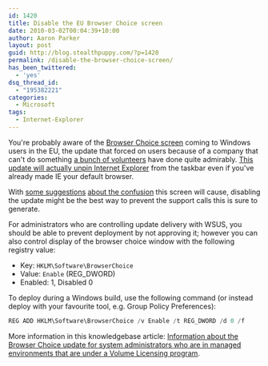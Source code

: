 ```yaml
---
id: 1420
title: Disable the EU Browser Choice screen
date: 2010-03-02T00:04:39+10:00
author: Aaron Parker
layout: post
guid: http://blog.stealthpuppy.com/?p=1420
permalink: /disable-the-browser-choice-screen/
has_been_twittered:
  - 'yes'
dsq_thread_id:
  - "195382221"
categories:
  - Microsoft
tags:
  - Internet-Explorer
---
```

You're probably aware of the [Browser Choice screen](http://support.microsoft.com/kb/976002) coming to Windows users in the EU, the update that forced on users because of a company that can't do something [a bunch of volunteers](http://www.mozilla.com) have done quite admirably. [This update will actually unpin Internet Explorer](http://windows.microsoft.com/en-GB/windows/what-is-the-browser-choice-update) from the taskbar even if you've already made IE your default browser.

With [some suggestions](http://www.ghacks.net/2010/02/22/windows-browser-choice-screen-will-cause-confusion-in-europe/) [about the confusion](http://www.thetechherald.com/article.php/201008/5282/Choice-of-browsers-could-be-double-edged-sword) this screen will cause, disabling the update might be the best way to prevent the support calls this is sure to generate.

For administrators who are controlling update delivery with WSUS, you should be able to prevent deployment by not approving it; however you can also control display of the browser choice window with the following registry value:

  * Key: `HKLM\Software\BrowserChoice`
  * Value: `Enable` (REG_DWORD)
  * Enabled: 1, Disabled 0

To deploy during a Windows build, use the following command (or instead deploy with your favourite tool, e.g. Group Policy Preferences):

```powershell
REG ADD HKLM\Software\BrowserChoice /v Enable /t REG_DWORD /d 0 /f
```

More information in this knowledgebase article: [Information about the Browser Choice update for system administrators who are in managed environments that are under a Volume Licensing program](http://support.microsoft.com/kb/2019411).
